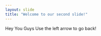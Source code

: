 ```yaml
---
layout: slide
title: "Welcome to our second slide!"
---
```

Hey You Guys
Use the left arrow to go back!
